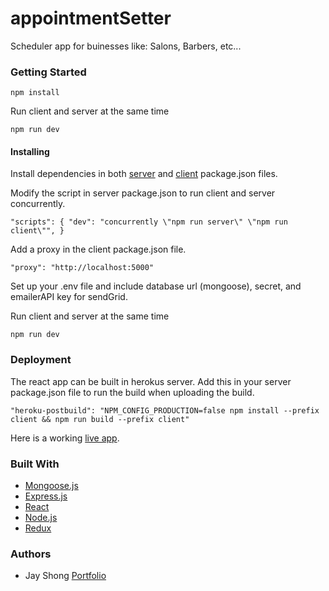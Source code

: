 # appointmentSetter

Scheduler app for buinesses like: Salons, Barbers, etc...

### Getting Started

`npm install`

Run client and server at the same time

`npm run dev`

#### Installing

Install dependencies in both [server](https://github.com/Fourleaftayback/appointmentSetter/blob/master/package.json) and [client](https://github.com/Fourleaftayback/appointmentSetter/blob/master/client/package.json) package.json files.

Modify the script in server package.json to run client and server concurrently.

`"scripts": { "dev": "concurrently \"npm run server\" \"npm run client\"", }`

Add a proxy in the client package.json file.

`"proxy": "http://localhost:5000"`

Set up your .env file and include database url (mongoose), secret, and emailerAPI key for sendGrid.

Run client and server at the same time

`npm run dev`

### Deployment

The react app can be built in herokus server.
Add this in your server package.json file to run the build when uploading the build.

`"heroku-postbuild": "NPM_CONFIG_PRODUCTION=false npm install --prefix client && npm run build --prefix client"`

Here is a working [live app](https://book-appointments.herokuapp.com/).

### Built With

- [Mongoose.js](https://mongoosejs.com/)
- [Express.js](https://expressjs.com/)
- [React](https://reactjs.org/)
- [Node.js](https://nodejs.org/en/)
- [Redux](https://redux.js.org/)

### Authors

- Jay Shong [Portfolio](https://www.jayshong.com/)
